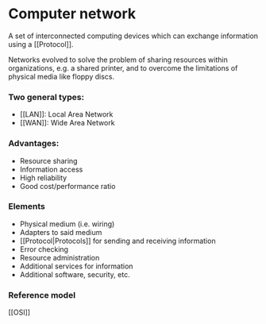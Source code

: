 # Computer network
A set of interconnected computing devices which can exchange information using a [[Protocol]].

Networks evolved to solve the problem of sharing resources within organizations, e.g. a shared printer, and to overcome the limitations of physical media like floppy discs.

### Two general types:
- [[LAN]]: Local Area Network
- [[WAN]]: Wide Area Network

### Advantages:
- Resource sharing
- Information access
- High reliability
- Good cost/performance ratio

### Elements
- Physical medium (i.e. wiring)
- Adapters to said medium
- [[Protocol|Protocols]] for sending and receiving information
- Error checking
- Resource administration
- Additional services for information
- Additional software, security, etc.

### Reference model
[[OSI]]